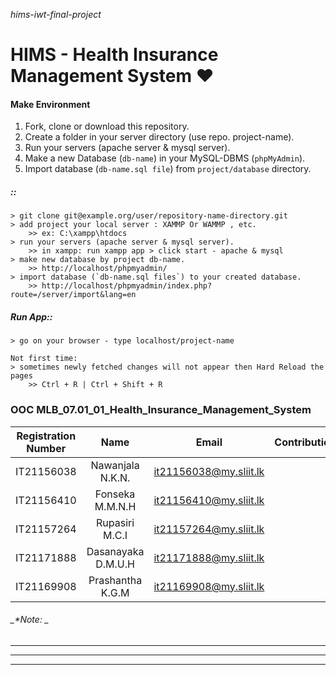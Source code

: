 _hims-iwt-final-project_

# **HIMS - Health Insurance Management System ❤**


#### Make Environment
 1. Fork, clone or download this repository.
 2. Create a folder in your server directory (use repo. project-name).
 3. Run your servers (apache server & mysql server).
 3. Make a new Database (`db-name`) in your MySQL-DBMS (`phpMyAdmin`).
 4. Import database (`db-name.sql file`) from `project/database` directory.
 
##### ::
    > git clone git@example.org/user/repository-name-directory.git
    > add project your local server : XAMMP Or WAMMP , etc.
        >> ex: C:\xampp\htdocs
    > run your servers (apache server & mysql server).
        >> in xampp: run xampp app > click start - apache & mysql
    > make new database by project db-name.
        >> http://localhost/phpmyadmin/
    > import database (`db-name.sql files`) to your created database.
        >> http://localhost/phpmyadmin/index.php?route=/server/import&lang=en 

##### Run App::
    > go on your browser - type localhost/project-name
    
    Not first time:
    > sometimes newly fetched changes will not appear then Hard Reload the pages
        >> Ctrl + R | Ctrl + Shift + R


### OOC MLB_07.01_01_Health_Insurance_Management_System

| Registration Number | Name | Email | Contribution |
| :---: | :---: | :---: | :---: |
| IT21156038 | Nawanjala N.K.N. | it21156038@my.sliit.lk |  |
| IT21156410 | Fonseka M.M.N.H | it21156410@my.sliit.lk | |
| IT21157264 | Rupasiri M.C.I | it21157264@my.sliit.lk | |
| IT21171888 | Dasanayaka D.M.U.H | it21171888@my.sliit.lk |  |
| IT21169908 | Prashantha K.G.M  | it21169908@my.sliit.lk |  |



###### _*Note: _
______________
______________
______________
